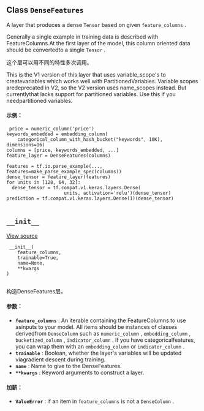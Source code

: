 

## Class  `DenseFeatures` 
A layer that produces a dense  `Tensor`  based on given  `feature_columns` .

Generally a single example in training data is described with FeatureColumns.At the first layer of the model, this column oriented data should be convertedto a single  `Tensor` .

这个层可以用不同的特性多次调用。

This is the V1 version of this layer that uses variable_scope's to createvariables which works well with PartitionedVariables. Variable scopes aredeprecated in V2, so the V2 version uses name_scopes instead. But currentlythat lacks support for partitioned variables. Use this if you needpartitioned variables.

#### 示例：


```
 price = numeric_column('price')
keywords_embedded = embedding_column(
    categorical_column_with_hash_bucket("keywords", 10K), dimensions=16)
columns = [price, keywords_embedded, ...]
feature_layer = DenseFeatures(columns)

features = tf.io.parse_example(..., features=make_parse_example_spec(columns))
dense_tensor = feature_layer(features)
for units in [128, 64, 32]:
  dense_tensor = tf.compat.v1.keras.layers.Dense(
                     units, activation='relu')(dense_tensor)
prediction = tf.compat.v1.keras.layers.Dense(1)(dense_tensor)
 
```

##  `__init__` 
[View source](https://github.com/tensorflow/tensorflow/blob/r2.0/tensorflow/python/feature_column/dense_features.py#L63-L86)

```
 __init__(
    feature_columns,
    trainable=True,
    name=None,
    **kwargs
)
 
```

构造DenseFeatures层。

#### 参数：
- **`feature_columns`** : An iterable containing the FeatureColumns to use asinputs to your model. All items should be instances of classes derivedfrom  `DenseColumn`  such as  `numeric_column` ,  `embedding_column` , `bucketized_column` ,  `indicator_column` . If you have categoricalfeatures, you can wrap them with an  `embedding_column`  or `indicator_column` .
- **`trainable`** :  Boolean, whether the layer's variables will be updated viagradient descent during training.
- **`name`** : Name to give to the DenseFeatures.
- **`**kwargs`** : Keyword arguments to construct a layer.


#### 加薪：
- **`ValueError`** : if an item in  `feature_columns`  is not a  `DenseColumn` .
